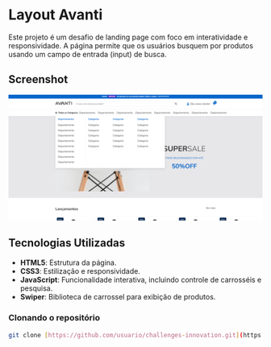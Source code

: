 # Layout Avanti

Este projeto é um desafio de landing page com foco em interatividade e responsividade. A página permite que os usuários busquem por produtos usando um campo de entrada (input) de busca.

## Screenshot

<img align-items= "center" alt="gabs-projeto" src="assets/project.png">

## Tecnologias Utilizadas

- **HTML5**: Estrutura da página.
- **CSS3**: Estilização e responsividade.
- **JavaScript**: Funcionalidade interativa, incluindo controle de carrosséis e pesquisa.
- **Swiper**: Biblioteca de carrossel para exibição de produtos.

### Clonando o repositório

```bash
git clone [https://github.com/usuario/challenges-innovation.git](https://github.com/gaabs16/challenges-innovation.git)